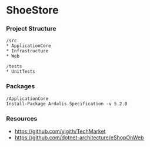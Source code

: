 # ShoeStore

### Project Structure
```
/src
* ApplicationCore
* Infrastructure
* Web

/tests
* UnitTests
```

### Packages
```
/ApplicationCore
Install-Package Ardalis.Specification -v 5.2.0
```

### Resources
* https://github.com/yigith/TechMarket
* https://github.com/dotnet-architecture/eShopOnWeb

